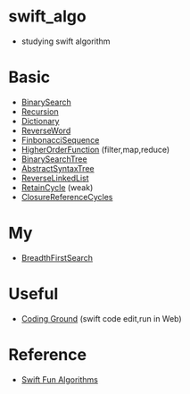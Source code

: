 # swift_algo
* studying swift algorithm

# Basic
* [BinarySearch](https://github.com/Heodoo/swift_algo/blob/main/BinarySearch.playground/Contents.swift)
* [Recursion](https://github.com/Heodoo/swift_algo/blob/main/Factorial_Recursion.playground/Contents.swift)
* [Dictionary](https://github.com/Heodoo/swift_algo/blob/main/CountAlgorithm.playground/Contents.swift)
* [ReverseWord](https://github.com/Heodoo/swift_algo/blob/main/reverseWords.playground/Contents.swift)
* [FinbonacciSequence](https://github.com/Heodoo/swift_algo/blob/main/fibonacciSequence.playground/Contents.swift)
* [HigherOrderFunction](https://github.com/Heodoo/swift_algo/blob/main/higherOrderFunction.playground/Contents.swift) (filter,map,reduce)
* [BinarySearchTree](https://github.com/Heodoo/swift_algo/blob/main/searchBinaryTree.playground/Contents.swift)
* [AbstractSyntaxTree](https://github.com/Heodoo/swift_algo/blob/main/AbstractSyntaxTree.playground/Contents.swift)
* [ReverseLinkedList](https://github.com/Heodoo/swift_algo/blob/main/ReverseLinkedList.playground/Contents.swift)
* [RetainCycle](https://github.com/Heodoo/swift_algo/blob/main/RetainCycle.playground/Contents.swift) (weak)
* [ClosureReferenceCycles](https://github.com/Heodoo/swift_algo/blob/main/ClosureReferenceCycles.playground/Contents.swift)
# My
* [BreadthFirstSearch](https://github.com/Heodoo/swift_algo/blob/main/BreadthFirstSearch.playground/Contents.swift)

# Useful
* [Coding Ground](https://www.tutorialspoint.com/codingground.htm) (swift code edit,run in Web)

# Reference
* [Swift Fun Algorithms](https://www.youtube.com/playlist?list=PL0dzCUj1L5JFJlR7dpBfBtEJB84pCZJ3R)
